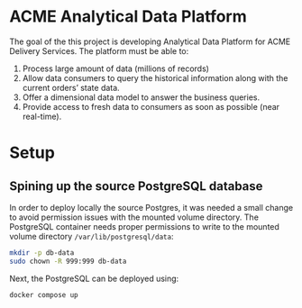 # ACME Analytical Data Platform
The goal of the this project is developing Analytical Data Platform for ACME Delivery Services.
The platform must be able to:

1. Process large amount of data (millions of records)
2. Allow data consumers to query the historical information along with the current orders’ state
data.
3. Offer a dimensional data model to answer the business queries.
4. Provide access to fresh data to consumers as soon as possible (near real-time).

# Setup
## Spining up the source PostgreSQL database
In order to deploy locally the source Postgres, it was needed a small change to avoid permission issues with the mounted volume directory. The PostgreSQL container needs proper permissions to write to the mounted volume directory `/var/lib/postgresql/data`:
```bash
mkdir -p db-data
sudo chown -R 999:999 db-data
```
Next, the PostgreSQL can be deployed using:
```bash
docker compose up
```

